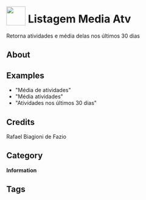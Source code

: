 # <img src="https://raw.githack.com/FortAwesome/Font-Awesome/master/svgs/solid/list.svg" card_color="#2C3E50" width="50" height="50" style="vertical-align:bottom"/> Listagem Media Atv
Retorna atividades e média delas nos últimos 30 dias

## About


## Examples
* "Média de atividades"
* "Média atividades"
* "Atividades nos últimos 30 dias"

## Credits
Rafael Biagioni de Fazio

## Category
**Information**

## Tags

